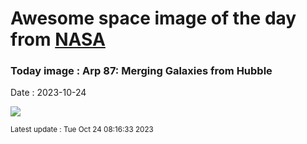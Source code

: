 
# Awesome space image of the day from [NASA](https://api.nasa.gov/)

### Today image : Arp 87: Merging Galaxies from Hubble
Date : 2023-10-24

![](https://apod.nasa.gov/apod/image/2310/Arp87_HubblePathak_1080.jpg)

<small>Latest update : Tue Oct 24 08:16:33 2023</small>
        